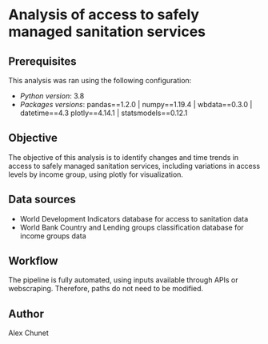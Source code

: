 # Analysis of access to safely managed sanitation services

## Prerequisites
This analysis was ran using the following configuration:
- _Python version_: 3.8
- _Packages versions_: pandas==1.2.0 | numpy==1.19.4 | wbdata==0.3.0 | datetime==4.3
plotly==4.14.1 | statsmodels==0.12.1

## Objective
The objective of this analysis is to identify changes and time trends in access to safely managed sanitation services, including variations in access levels by income group, using plotly for visualization.

## Data sources
- World Development Indicators database for access to sanitation data
- World Bank Country and Lending groups classification database for income groups data

## Workflow
The pipeline is fully automated, using inputs available through APIs or webscraping. Therefore, paths do not need to be modified.

## Author
Alex Chunet
